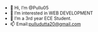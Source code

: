 - 👋 Hi, I’m @Pullu05
- 👀 I’m interested in WEB DEVELOPMENT
- 🌱 I’m a 3rd year ECE Student.
- 📫 Email:pulludutta20@gmail.com

<!---
Pullu05/Pullu05 is a ✨ special ✨ repository because its `README.md` (this file) appears on your GitHub profile.
You can click the Preview link to take a look at your changes.
--->
